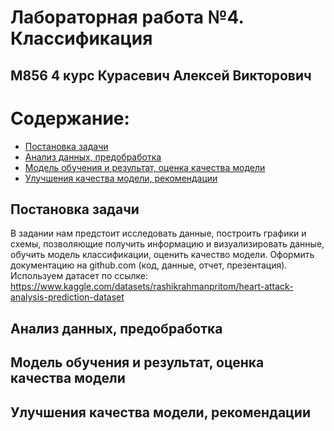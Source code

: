 # Лабораторная работа №4. Классификация
## М856 4 курс Курасевич Алексей Викторович

# Содержание:
* [Постановка задачи](#task)
* [Анализ данных, предобработка](#data_analysis)
* [Модель обучения и результат, оценка качества модели](#model_quality)
* [Улучшения качества модели, рекомендации](#fin)

## Постановка задачи
В задании нам предстоит исследовать данные, построить графики и схемы, позволяющие получить
информацию и визуализировать данные, обучить модель классификации,
оценить качество модели. Оформить документацию на github.com (код, данные, отчет,
презентация).
Используем датасет по ссылке:
https://www.kaggle.com/datasets/rashikrahmanpritom/heart-attack-analysis-prediction-dataset


## Анализ данных, предобработка

## Модель обучения и результат, оценка качества модели

## Улучшения качества модели, рекомендации

